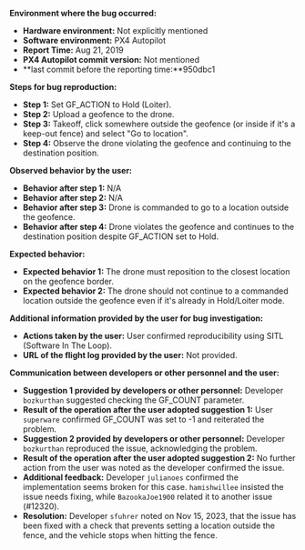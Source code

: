 **Environment where the bug occurred:**

- **Hardware environment:** Not explicitly mentioned
- **Software environment:** PX4 Autopilot
- **Report Time:** Aug 21, 2019
- **PX4 Autopilot commit version:** Not mentioned
- **last commit before the reporting time:**950dbc1

**Steps for bug reproduction:**

- **Step 1:** Set GF_ACTION to Hold (Loiter).
- **Step 2:** Upload a geofence to the drone.
- **Step 3:** Takeoff, click somewhere outside the geofence (or inside if it's a keep-out fence) and select "Go to location".
- **Step 4:** Observe the drone violating the geofence and continuing to the destination position.

**Observed behavior by the user:**
- **Behavior after step 1:** N/A
- **Behavior after step 2:** N/A
- **Behavior after step 3:** Drone is commanded to go to a location outside the geofence.
- **Behavior after step 4:** Drone violates the geofence and continues to the destination position despite GF_ACTION set to Hold.

**Expected behavior:**
- **Expected behavior 1:** The drone must reposition to the closest location on the geofence border.
- **Expected behavior 2:** The drone should not continue to a commanded location outside the geofence even if it's already in Hold/Loiter mode.

**Additional information provided by the user for bug investigation:**
- **Actions taken by the user:** User confirmed reproducibility using SITL (Software In The Loop).
- **URL of the flight log provided by the user:** Not provided.

**Communication between developers or other personnel and the user:**
- **Suggestion 1 provided by developers or other personnel:** Developer `bozkurthan` suggested checking the GF_COUNT parameter.
- **Result of the operation after the user adopted suggestion 1:** User `superware` confirmed GF_COUNT was set to -1 and reiterated the problem.
- **Suggestion 2 provided by developers or other personnel:** Developer `bozkurthan` reproduced the issue, acknowledging the problem.
- **Result of the operation after the user adopted suggestion 2:** No further action from the user was noted as the developer confirmed the issue.
- **Additional feedback:** Developer `julianoes` confirmed the implementation seems broken for this case. `hamishwillee` insisted the issue needs fixing, while `BazookaJoe1900` related it to another issue (#12320).
- **Resolution:** Developer `sfuhrer` noted on Nov 15, 2023, that the issue has been fixed with a check that prevents setting a location outside the fence, and the vehicle stops when hitting the fence.
